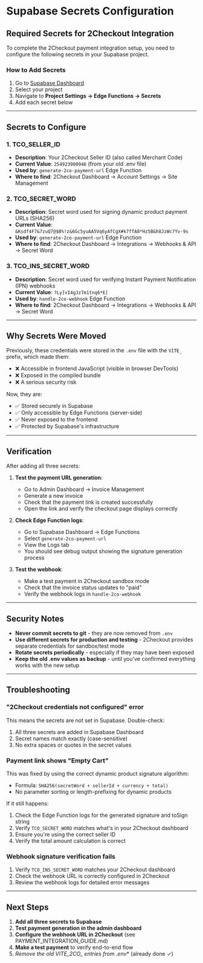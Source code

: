 # Supabase Secrets Configuration

## Required Secrets for 2Checkout Integration

To complete the 2Checkout payment integration setup, you need to configure the following secrets in your Supabase project.

### How to Add Secrets

1. Go to [Supabase Dashboard](https://supabase.com/dashboard)
2. Select your project
3. Navigate to **Project Settings → Edge Functions → Secrets**
4. Add each secret below

---

## Secrets to Configure

### 1. TCO_SELLER_ID
- **Description**: Your 2Checkout Seller ID (also called Merchant Code)
- **Current Value**: `254923900946` (from your old .env file)
- **Used by**: `generate-2co-payment-url` Edge Function
- **Where to find**: 2Checkout Dashboard → Account Settings → Site Management

### 2. TCO_SECRET_WORD
- **Description**: Secret word used for signing dynamic product payment URLs (SHA256)
- **Current Value**: `&Ksdf4F7&7zuQ7@$B%!z&6Gc5yuAA5Vq6yAfCgX#k7ffA8*Hz5B&h8JzWc7Yv-9s`
- **Used by**: `generate-2co-payment-url` Edge Function
- **Where to find**: 2Checkout Dashboard → Integrations → Webhooks & API → Secret Word

### 3. TCO_INS_SECRET_WORD
- **Description**: Secret word used for verifying Instant Payment Notification (IPN) webhooks
- **Current Value**: `?Ly]vI4gJz7m1tnq6*E[`
- **Used by**: `handle-2co-webhook` Edge Function
- **Where to find**: 2Checkout Dashboard → Integrations → Webhooks & API → Secret Word

---

## Why Secrets Were Moved

Previously, these credentials were stored in the `.env` file with the `VITE_` prefix, which made them:
- ❌ Accessible in frontend JavaScript (visible in browser DevTools)
- ❌ Exposed in the compiled bundle
- ❌ A serious security risk

Now, they are:
- ✅ Stored securely in Supabase
- ✅ Only accessible by Edge Functions (server-side)
- ✅ Never exposed to the frontend
- ✅ Protected by Supabase's infrastructure

---

## Verification

After adding all three secrets:

1. **Test the payment URL generation**:
   - Go to Admin Dashboard → Invoice Management
   - Generate a new invoice
   - Check that the payment link is created successfully
   - Open the link and verify the checkout page displays correctly

2. **Check Edge Function logs**:
   - Go to Supabase Dashboard → Edge Functions
   - Select `generate-2co-payment-url`
   - View the Logs tab
   - You should see debug output showing the signature generation process

3. **Test the webhook**:
   - Make a test payment in 2Checkout sandbox mode
   - Check that the invoice status updates to "paid"
   - Verify the webhook logs in `handle-2co-webhook`

---

## Security Notes

- **Never commit secrets to git** - they are now removed from `.env`
- **Use different secrets for production and testing** - 2Checkout provides separate credentials for sandbox/test mode
- **Rotate secrets periodically** - especially if they may have been exposed
- **Keep the old .env values as backup** - until you've confirmed everything works with the new setup

---

## Troubleshooting

### "2Checkout credentials not configured" error

This means the secrets are not set in Supabase. Double-check:
1. All three secrets are added in Supabase Dashboard
2. Secret names match exactly (case-sensitive)
3. No extra spaces or quotes in the secret values

### Payment link shows "Empty Cart"

This was fixed by using the correct dynamic product signature algorithm:
- Formula: `SHA256(secretWord + sellerId + currency + total)`
- No parameter sorting or length-prefixing for dynamic products

If it still happens:
1. Check the Edge Function logs for the generated signature and toSign string
2. Verify `TCO_SECRET_WORD` matches what's in your 2Checkout dashboard
3. Ensure you're using the correct seller ID
4. Verify the total amount calculation is correct

### Webhook signature verification fails

1. Verify `TCO_INS_SECRET_WORD` matches your 2Checkout dashboard
2. Check the webhook URL is correctly configured in 2Checkout
3. Review the webhook logs for detailed error messages

---

## Next Steps

1. **Add all three secrets to Supabase**
2. **Test payment generation in the admin dashboard**
3. **Configure the webhook URL in 2Checkout** (see PAYMENT_INTEGRATION_GUIDE.md)
4. **Make a test payment** to verify end-to-end flow
5. **Remove the old VITE_2CO_* entries from .env** (already done ✓)
